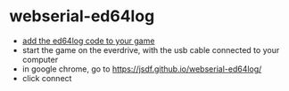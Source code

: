 # webserial-ed64log

- [add the ed64log code to your game](https://github.com/jsdf/ed64log#getting-started)
- start the game on the everdrive, with the usb cable connected to your computer
- in google chrome, go to https://jsdf.github.io/webserial-ed64log/
- click connect

